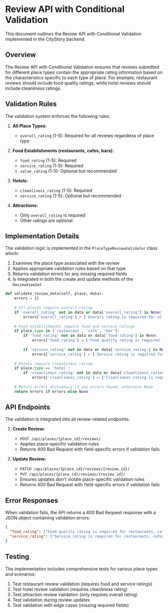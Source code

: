# Review API with Conditional Validation

This document outlines the Review API with Conditional Validation implemented in the CityStory backend.

## Overview

The Review API with Conditional Validation ensures that reviews submitted for different place types contain the appropriate rating information based on the characteristics specific to each type of place. For example, restaurant reviews should include food quality ratings, while hotel reviews should include cleanliness ratings.

## Validation Rules

The validation system enforces the following rules:

1. **All Place Types:**
   - `overall_rating` (1-5): Required for all reviews regardless of place type

2. **Food Establishments (restaurants, cafes, bars):**
   - `food_rating` (1-5): Required
   - `service_rating` (1-5): Required
   - `value_rating` (1-5): Optional but recommended

3. **Hotels:**
   - `cleanliness_rating` (1-5): Required
   - `service_rating` (1-5): Optional but recommended

4. **Attractions:**
   - Only `overall_rating` is required
   - Other ratings are optional

## Implementation Details

The validation logic is implemented in the `PlaceTypeReviewValidator` class which:

1. Examines the place type associated with the review
2. Applies appropriate validation rules based on that type
3. Returns validation errors for any missing required fields
4. Is integrated in both the create and update methods of the `ReviewViewSet`

```python
def validate_review_data(self, place, data):
    errors = {}
    
    # All places require overall_rating
    if 'overall_rating' not in data or data['overall_rating'] is None:
        errors['overall_rating'] = ['Overall rating is required for all places.']
        
    # Food establishments require food and service ratings
    if place.type in ['restaurant', 'cafe', 'bar']:
        if 'food_rating' not in data or data['food_rating'] is None:
            errors['food_rating'] = ['Food quality rating is required for restaurants, cafes, and bars.']
            
        if 'service_rating' not in data or data['service_rating'] is None:
            errors['service_rating'] = ['Service rating is required for restaurants, cafes, and bars.']
            
    # Hotels require cleanliness rating
    if place.type == 'hotel':
        if 'cleanliness_rating' not in data or data['cleanliness_rating'] is None:
            errors['cleanliness_rating'] = ['Cleanliness rating is required for hotels.']
            
    # Return errors dictionary if any errors found, otherwise None
    return errors if errors else None
```

## API Endpoints

The validation is integrated into all review-related endpoints:

1. **Create Review:**
   - `POST /api/places/{place_id}/reviews/`
   - Applies place-specific validation rules
   - Returns 400 Bad Request with field-specific errors if validation fails

2. **Update Review:**
   - `PATCH /api/places/{place_id}/reviews/{review_id}/`
   - `PUT /api/places/{place_id}/reviews/{review_id}/`
   - Ensures updates don't violate place-specific validation rules
   - Returns 400 Bad Request with field-specific errors if validation fails

## Error Responses

When validation fails, the API returns a 400 Bad Request response with a JSON object containing validation errors:

```json
{
  "food_rating": ["Food quality rating is required for restaurants, cafes, and bars."],
  "service_rating": ["Service rating is required for restaurants, cafes, and bars."]
}
```

## Testing

The implementation includes comprehensive tests for various place types and scenarios:

1. Test restaurant review validation (requires food and service ratings)
2. Test hotel review validation (requires cleanliness rating)
3. Test attraction review validation (only requires overall rating)
4. Test validation during review updates
5. Test validation with edge cases (missing required fields) 